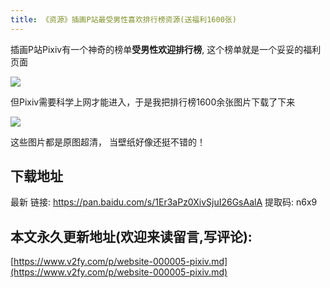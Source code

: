 ```yaml
---
title: 《资源》插画P站最受男性喜欢排行榜资源(送福利1600张)
---
```



插画P站Pixiv有一个神奇的榜单**受男性欢迎排行榜**,  这个榜单就是一个妥妥的福利页面

![](https://www.v2fy.com/asset/pix000005/p.png)

但Pixiv需要科学上网才能进入，于是我把排行榜1600余张图片下载了下来

![](https://www.v2fy.com/asset/pix000005/pixiv-fu.gif)

这些图片都是原图超清， 当壁纸好像还挺不错的！

## 下载地址

最新 链接: https://pan.baidu.com/s/1Er3aPz0XivSjuI26GsAalA 提取码: n6x9 


## 本文永久更新地址(欢迎来读留言,写评论):

[https://www.v2fy.com/p/website-000005-pixiv.md](https://www.v2fy.com/p/website-000005-pixiv.md)
